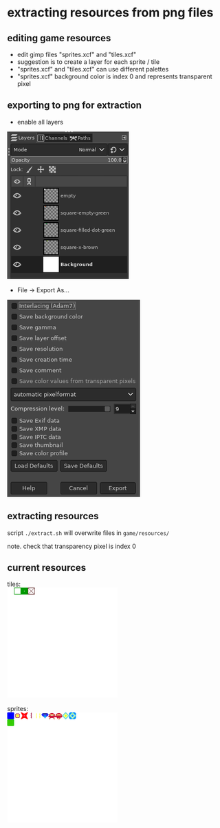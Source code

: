 # extracting resources from png files

## editing game resources
* edit gimp files "sprites.xcf" and "tiles.xcf"
* suggestion is to create a layer for each sprite / tile
* "sprites.xcf" and "tiles.xcf" can use different palettes
* "sprites.xcf" background color is index 0 and represents transparent pixel

## exporting to png for extraction
* enable all layers

![layers](readme-1.png)

* File -> Export As...

![export to png](readme-2.png)

## extracting resources
script `./extract.sh` will overwrite files in `game/resources/`

note. check that transparency pixel is index 0

## current resources
tiles:  
![tiles](tiles.png)

sprites:  
![sprites](sprites.png)
